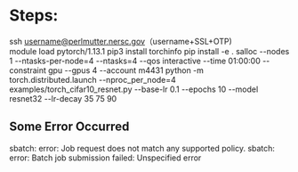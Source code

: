 # Steps:
ssh username@perlmutter.nersc.gov（username+SSL+OTP)  
module load pytorch/1.13.1
pip3 install torchinfo
pip install -e .
salloc --nodes 1 --ntasks-per-node=4 --ntasks=4 --qos interactive --time 01:00:00 --constraint gpu --gpus 4 --account m4431
python -m torch.distributed.launch --nproc_per_node=4 examples/torch_cifar10_resnet.py --base-lr 0.1 --epochs 10 --model resnet32 --lr-decay 35 75 90



## Some Error Occurred
sbatch: error: Job request does not match any supported policy.
sbatch: error: Batch job submission failed: Unspecified error